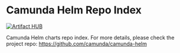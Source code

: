 # Camunda Helm Repo Index
[![Artifact HUB](https://img.shields.io/endpoint?url=https://artifacthub.io/badge/repository/camunda)](https://artifacthub.io/packages/search?repo=camunda)

Camunda Helm charts repo index. For more details, please check the project repo: https://github.com/camunda/camunda-helm
